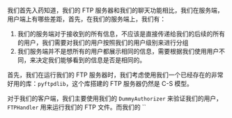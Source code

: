 我们首先入药知道，我们的 FTP 服务器和我们的聊天功能相比，我们在服务端，用户端上有哪些差距，首先，在我们的服务端上，我们有：
1. 我们的服务端对于接收到的所有信息，不应该是直接传递给我们的后续的所有的用户，我们需要对我们的用户按照我们的用户级别来进行分组
2. 我们服务端并不是想所有的用户都展示相同的信息，需要根据我们使用用户不同，来决定我们能够看到的信息是否是相同的。

首先，我们在运行我们的 FTP 服务器时，我们考虑使用我们一个已经存在的非常好用的库：`pyftpdlib`，这个库搭建的 FTP 服务器仍然是 C-S 模型。

对于我们的客户端，我们主要使用我们的 `DummyAuthorizer` 来验证我们的用户，`FTPHandler` 用来运行我们的 FTP 文件。而我们的 ``